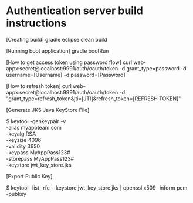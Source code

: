 # Authentication server build instructions

[Creating build]
gradle eclipse clean build
 
[Running boot application]
gradle bootRun
 
[How to get access token using password flow]
curl web-appx:secret@localhost:9991/auth/oauth/token -d grant_type=password -d username=[Username] -d password=[Password]

[How to refresh token]
curl web-appx:secret@localhost:9991/auth/oauth/token -d  "grant_type=refresh_token&jti=[JTI]&refresh_token=[REFRESH TOKEN]"

[Generate JKS Java KeyStore File]

$ keytool -genkeypair -v \
        -alias myappteam.com \
        -keyalg RSA \
        -keysize 4096 \
        -validity 3650 \
        -keypass MyAppPass123# \
        -storepass MyAppPass123# \
        -keystore jwt_key_store.jks
 

[Export Public Key]
 
$ keytool -list -rfc --keystore jwt_key_store.jks | openssl x509 -inform pem -pubkey
 